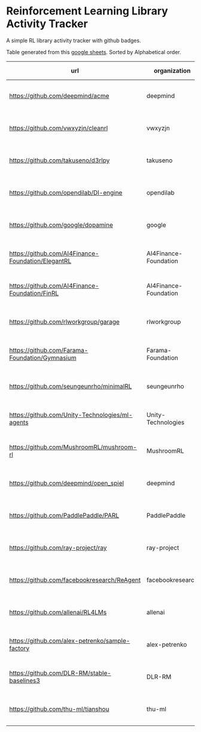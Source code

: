 # Reinforcement Learning Library Activity Tracker
A simple RL library activity tracker with github badges.

Table generated from this [google sheets](https://docs.google.com/spreadsheets/d/174W7V1W-dZAnW3mAcjZ9YIZzbfgfighcbNnsP6mMm98/edit?usp=sharing).
Sorted by Alphabetical order.

| url                                                | organization          | name              | last commit                                                                                      | commit activity                                                                                            | contributors                                                                                       |
|----------------------------------------------------|-----------------------|-------------------|--------------------------------------------------------------------------------------------------|------------------------------------------------------------------------------------------------------------|----------------------------------------------------------------------------------------------------|
| https://github.com/deepmind/acme                   | deepmind              | acme              | ![GitHub last commit](https://img.shields.io/github/last-commit/deepmind/acme)                   | ![GitHub commit activity](https://img.shields.io/github/commit-activity/m/deepmind/acme)                   | ![GitHub contributors](https://img.shields.io/github/contributors/deepmind/acme)                   |
| https://github.com/vwxyzjn/cleanrl                 | vwxyzjn               | cleanrl           | ![GitHub last commit](https://img.shields.io/github/last-commit/vwxyzjn/cleanrl)                 | ![GitHub commit activity](https://img.shields.io/github/commit-activity/m/vwxyzjn/cleanrl)                 | ![GitHub contributors](https://img.shields.io/github/contributors/vwxyzjn/cleanrl)                 |
| https://github.com/takuseno/d3rlpy                 | takuseno              | d3rlpy            | ![GitHub last commit](https://img.shields.io/github/last-commit/takuseno/d3rlpy)                 | ![GitHub commit activity](https://img.shields.io/github/commit-activity/m/takuseno/d3rlpy)                 | ![GitHub contributors](https://img.shields.io/github/contributors/takuseno/d3rlpy)                 |
| https://github.com/opendilab/DI-engine             | opendilab             | DI-engine         | ![GitHub last commit](https://img.shields.io/github/last-commit/opendilab/DI-engine)             | ![GitHub commit activity](https://img.shields.io/github/commit-activity/m/opendilab/DI-engine)             | ![GitHub contributors](https://img.shields.io/github/contributors/opendilab/DI-engine)             |
| https://github.com/google/dopamine                 | google                | dopamine          | ![GitHub last commit](https://img.shields.io/github/last-commit/google/dopamine)                 | ![GitHub commit activity](https://img.shields.io/github/commit-activity/m/google/dopamine)                 | ![GitHub contributors](https://img.shields.io/github/contributors/google/dopamine)                 |
| https://github.com/AI4Finance-Foundation/ElegantRL | AI4Finance-Foundation | ElegantRL         | ![GitHub last commit](https://img.shields.io/github/last-commit/AI4Finance-Foundation/ElegantRL) | ![GitHub commit activity](https://img.shields.io/github/commit-activity/m/AI4Finance-Foundation/ElegantRL) | ![GitHub contributors](https://img.shields.io/github/contributors/AI4Finance-Foundation/ElegantRL) |
| https://github.com/AI4Finance-Foundation/FinRL     | AI4Finance-Foundation | FinRL             | ![GitHub last commit](https://img.shields.io/github/last-commit/AI4Finance-Foundation/FinRL)     | ![GitHub commit activity](https://img.shields.io/github/commit-activity/m/AI4Finance-Foundation/FinRL)     | ![GitHub contributors](https://img.shields.io/github/contributors/AI4Finance-Foundation/FinRL)     |
| https://github.com/rlworkgroup/garage              | rlworkgroup           | garage            | ![GitHub last commit](https://img.shields.io/github/last-commit/rlworkgroup/garage)              | ![GitHub commit activity](https://img.shields.io/github/commit-activity/m/rlworkgroup/garage)              | ![GitHub contributors](https://img.shields.io/github/contributors/rlworkgroup/garage)              |
| https://github.com/Farama-Foundation/Gymnasium     | Farama-Foundation     | Gymnasium         | ![GitHub last commit](https://img.shields.io/github/last-commit/Farama-Foundation/Gymnasium)     | ![GitHub commit activity](https://img.shields.io/github/commit-activity/m/Farama-Foundation/Gymnasium)     | ![GitHub contributors](https://img.shields.io/github/contributors/Farama-Foundation/Gymnasium)     |
| https://github.com/seungeunrho/minimalRL           | seungeunrho           | minimalRL         | ![GitHub last commit](https://img.shields.io/github/last-commit/seungeunrho/minimalRL)           | ![GitHub commit activity](https://img.shields.io/github/commit-activity/m/seungeunrho/minimalRL)           | ![GitHub contributors](https://img.shields.io/github/contributors/seungeunrho/minimalRL)           |
| https://github.com/Unity-Technologies/ml-agents    | Unity-Technologies    | ml-agents         | ![GitHub last commit](https://img.shields.io/github/last-commit/Unity-Technologies/ml-agents)    | ![GitHub commit activity](https://img.shields.io/github/commit-activity/m/Unity-Technologies/ml-agents)    | ![GitHub contributors](https://img.shields.io/github/contributors/Unity-Technologies/ml-agents)    |
| https://github.com/MushroomRL/mushroom-rl          | MushroomRL            | mushroom-rl       | ![GitHub last commit](https://img.shields.io/github/last-commit/MushroomRL/mushroom-rl)          | ![GitHub commit activity](https://img.shields.io/github/commit-activity/m/MushroomRL/mushroom-rl)          | ![GitHub contributors](https://img.shields.io/github/contributors/MushroomRL/mushroom-rl)          |
| https://github.com/deepmind/open_spiel             | deepmind              | open_spiel        | ![GitHub last commit](https://img.shields.io/github/last-commit/deepmind/open_spiel)             | ![GitHub commit activity](https://img.shields.io/github/commit-activity/m/deepmind/open_spiel)             | ![GitHub contributors](https://img.shields.io/github/contributors/deepmind/open_spiel)             |
| https://github.com/PaddlePaddle/PARL               | PaddlePaddle          | PARL              | ![GitHub last commit](https://img.shields.io/github/last-commit/PaddlePaddle/PARL)               | ![GitHub commit activity](https://img.shields.io/github/commit-activity/m/PaddlePaddle/PARL)               | ![GitHub contributors](https://img.shields.io/github/contributors/PaddlePaddle/PARL)               |
| https://github.com/ray-project/ray                 | ray-project           | ray               | ![GitHub last commit](https://img.shields.io/github/last-commit/ray-project/ray)                 | ![GitHub commit activity](https://img.shields.io/github/commit-activity/m/ray-project/ray)                 | ![GitHub contributors](https://img.shields.io/github/contributors/ray-project/ray)                 |
| https://github.com/facebookresearch/ReAgent        | facebookresearch      | ReAgent           | ![GitHub last commit](https://img.shields.io/github/last-commit/facebookresearch/ReAgent)        | ![GitHub commit activity](https://img.shields.io/github/commit-activity/m/facebookresearch/ReAgent)        | ![GitHub contributors](https://img.shields.io/github/contributors/facebookresearch/ReAgent)        |
| https://github.com/allenai/RL4LMs                  | allenai               | RL4LMs            | ![GitHub last commit](https://img.shields.io/github/last-commit/allenai/RL4LMs)                  | ![GitHub commit activity](https://img.shields.io/github/commit-activity/m/allenai/RL4LMs)                  | ![GitHub contributors](https://img.shields.io/github/contributors/allenai/RL4LMs)                  |
| https://github.com/alex-petrenko/sample-factory    | alex-petrenko         | sample-factory    | ![GitHub last commit](https://img.shields.io/github/last-commit/alex-petrenko/sample-factory)    | ![GitHub commit activity](https://img.shields.io/github/commit-activity/m/alex-petrenko/sample-factory)    | ![GitHub contributors](https://img.shields.io/github/contributors/alex-petrenko/sample-factory)    |
| https://github.com/DLR-RM/stable-baselines3        | DLR-RM                | stable-baselines3 | ![GitHub last commit](https://img.shields.io/github/last-commit/DLR-RM/stable-baselines3)        | ![GitHub commit activity](https://img.shields.io/github/commit-activity/m/DLR-RM/stable-baselines3)        | ![GitHub contributors](https://img.shields.io/github/contributors/DLR-RM/stable-baselines3)        |
| https://github.com/thu-ml/tianshou                 | thu-ml                | tianshou          | ![GitHub last commit](https://img.shields.io/github/last-commit/thu-ml/tianshou)                 | ![GitHub commit activity](https://img.shields.io/github/commit-activity/m/thu-ml/tianshou)                 | ![GitHub contributors](https://img.shields.io/github/contributors/thu-ml/tianshou)                 |


